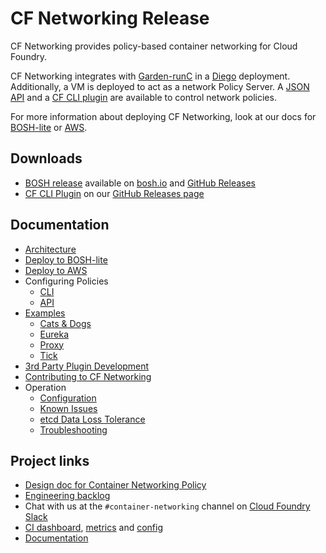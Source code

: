 # CF Networking Release

CF Networking provides policy-based container networking for Cloud Foundry.

CF Networking integrates with [Garden-runC](https://github.com/cloudfoundry/garden-runc-release) in a
[Diego](https://github.com/cloudfoundry/diego-release) deployment.  Additionally, a VM is deployed to act as a network Policy Server.
A [JSON API](docs/API.md) and a [CF CLI plugin](docs/CLI.md) are available to control network policies.

For more information about deploying CF Networking, look at our docs for [BOSH-lite](docs/bosh-lite.md) or [AWS](docs/iaas.md#deploy-to-aws).

## Downloads
- [BOSH release](http://bosh.io/docs/release.html) available on
  [bosh.io](http://bosh.io/releases/github.com/cloudfoundry-incubator/netman-release)
  and [GitHub Releases](https://github.com/cloudfoundry-incubator/cf-networking-release/releases)
- [CF CLI Plugin](https://docs.cloudfoundry.org/cf-cli/use-cli-plugins.html) on our [GitHub Releases page](https://github.com/cloudfoundry-incubator/cf-networking-release/releases)

## Documentation
- [Architecture](docs/arch.md)
- [Deploy to BOSH-lite](docs/bosh-lite.md)
- [Deploy to AWS](docs/iaas.md#deploy-to-aws)
- Configuring Policies
  - [CLI](docs/CLI.md)
  - [API](docs/API.md)
- [Examples](src/example-apps)
  - [Cats & Dogs](src/example-apps/cats-and-dogs)
  - [Eureka](src/example-apps/eureka)
  - [Proxy](src/example-apps/proxy)
  - [Tick](src/example-apps/tick)
- [3rd Party Plugin Development](docs/3rd-party.md)
- [Contributing to CF Networking](docs/contributing.md)
- Operation
  - [Configuration](docs/configuration.md)
  - [Known Issues](docs/known-issues.md)
  - [etcd Data Loss Tolerance](docs/etcd-data-loss-tolerance.md)
  - [Troubleshooting](docs/troubleshooting.md)

## Project links
- [Design doc for Container Networking Policy](https://docs.google.com/document/d/1HDS89TJKD7ACG6cqQHph5BdNSKLt8jvo6sPGBZ5DmsM)
- [Engineering backlog](https://www.pivotaltracker.com/n/projects/1498342)
- Chat with us at the `#container-networking` channel on [Cloud Foundry Slack](http://slack.cloudfoundry.org/)
- [CI dashboard](http://dashboard.c2c.cf-app.com), [metrics](https://p.datadoghq.com/sb/f3af7f8e2-baf5212773?tv_mode=true) and [config](https://github.com/cloudfoundry-incubator/container-networking-ci)
- [Documentation](./docs)
